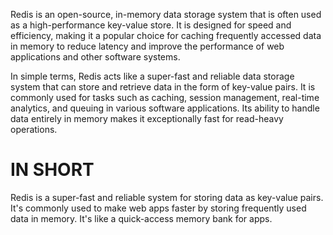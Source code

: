 Redis is an open-source, in-memory data storage system that is often used as a high-performance key-value store. It is designed for speed and efficiency, making it a popular choice for caching frequently accessed data in memory to reduce latency and improve the performance of web applications and other software systems.

In simple terms, Redis acts like a super-fast and reliable data storage system that can store and retrieve data in the form of key-value pairs. It is commonly used for tasks such as caching, session management, real-time analytics, and queuing in various software applications. Its ability to handle data entirely in memory makes it exceptionally fast for read-heavy operations.

# IN SHORT 

Redis is a super-fast and reliable system for storing data as key-value pairs. It's commonly used to make web apps faster by storing frequently used data in memory. It's like a quick-access memory bank for apps.